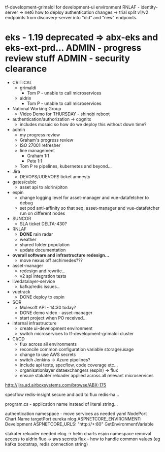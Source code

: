 tf-development-grimaldi for development-ui environment
RNLAF - identity-server -> net6
how to deploy authentication changes ->
    trial split v1/v2 endpoints from discovery-server into "old" and "new" endpoints.

eks - 1.19 deprecated => abx-eks and eks-ext-prd...
ADMIN - progress review stuff
ADMIN - security clearance
===
- CRITICAL
    - grimaldi
        - Tom P - unable to call microservices
    - aldrin
        - Tom P - unable to call microservices
- National Working Group
    - Video Demo for THURSDAY - shinobi reboot
- authentication/authorization -> cognito
    - includes mosaic so how do we deploy this without down time?
- admin
    - my progress review
    - Graham's progress review
    - ISO 27001 refresher
    - line management
        - Graham 1:1
        - Pete 1:1
    - Tom P re pipelines, kubernetes and beyond...
- Jira
    - DEVOPS/UDEVOPS ticket amnesty
- gates/cubic
    - asset api to aldrin/piton
- espin
    - change logging level for asset-manager and vue-datafetcher to debug
    - set pod anti-affinity so that seq, asset-manager and vue-datafetcher run on different nodes
- SUNCOR
    - SLA ticket DELTA-430?
- RNLAF
    - **DONE** rain radar
    - weather
    - shared folder population
    - update documentation
- **overall software and infrastructure redesign...**
    - move nexus off archimedes???
- asset-manager
    - redesign and rewrite...
    - v2 api integration tests
- livedatalayer-service
    - kafka/redis issues...
- vuetrack
    - DONE deploy to espin
- SOR
    - Mulesoft API - 14:30 today?
    - DONE demo video - asset-manager
    - start project when PO received...
- internal infrastructure
    - create ui-development environment
    - switch microservices to tf-development-grimaldi cluster
- CI/CD
    - flux across all environments
    - reconcile common configuration variable storage/usage
    - change to use AWS secrets
    - switch Jenkins -> Azure pipelines?
    - include api tests, specflow, code coverage etc...
    - organisationlayer dataexchangers (espin) -> flux
    - ensure stakater reloader applied across all relevant microservices

http://jira.ad.airboxsystems.com/browse/ABX-175


specflow
redis-insight secure and add to flux
redis-ha...

program.cs - application name instead of literal string...

authentication namespace - move services as needed
yaml
    NodePort
    Chart.Name
    targetPort
    eureka
    nlog
    ASPNETCORE_ENVIRONMENT: Development
    ASPNETCORE_URLS: "http://+:80"
    GetEnvironmentVariable

stakater reloader needed
elog -> helm charts
espin namespace removal
access to aldrin
flux -> aws secrets
flux - how to handle common values (eg kafka bootstrap, redis connection string)